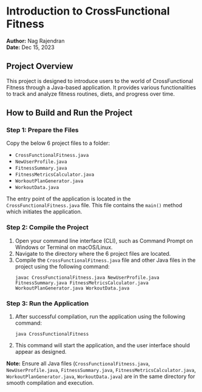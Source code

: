 
# Introduction to CrossFunctional Fitness
**Author:** Nag Rajendran  
**Date:** Dec 15, 2023  

## Project Overview
This project is designed to introduce users to the world of CrossFunctional Fitness through a Java-based application. It provides various functionalities to track and analyze fitness routines, diets, and progress over time.

## How to Build and Run the Project

### Step 1: Prepare the Files
Copy the below 6 project files to a folder:

- `CrossFunctionalFitness.java`
- `NewUserProfile.java`
- `FitnessSummary.java`
- `FitnessMetricsCalculator.java`
- `WorkoutPlanGenerator.java`
- `WorkoutData.java`

The entry point of the application is located in the `CrossFunctionalFitness.java` file. This file contains the `main()` method which initiates the application.

### Step 2: Compile the Project
1. Open your command line interface (CLI), such as Command Prompt on Windows or Terminal on macOS/Linux.
2. Navigate to the directory where the 6 project files are located.
3. Compile the `CrossFunctionalFitness.java` file and other Java files in the project using the following command:
   ```
   javac CrossFunctionalFitness.java NewUserProfile.java FitnessSummary.java FitnessMetricsCalculator.java WorkoutPlanGenerator.java WorkoutData.java
   ```

### Step 3: Run the Application
1. After successful compilation, run the application using the following command:
   ```
   java CrossFunctionalFitness
   ```
2. This command will start the application, and the user interface should appear as designed.

**Note:** Ensure all Java files (`CrossFunctionalFitness.java`, `NewUserProfile.java`, `FitnessSummary.java`, `FitnessMetricsCalculator.java`, `WorkoutPlanGenerator.java`, `WorkoutData.java`) are in the same directory for smooth compilation and execution.
